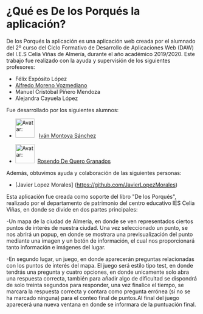 # **¿Qué es De los Porqués la aplicación?** 
De los Porqués la aplicación es una aplicación web creada por el alumnado del 2º curso del Ciclo Formativo de Desarrollo de Aplicaciones Web (DAW) del I.E.S Celia Viñas de Almería, durante el año académico 2019/2020. 
Este trabajo fue realizado con la ayuda y supervisión de los siguientes profesores: 

* Félix Expósito López
* [Alfredo Moreno Vozmediano](https://github.com/avozme)
* Manuel Cristóbal Piñero Mendoza
* Alejandra Cayuela López

Fue desarrollado por los siguientes alumnos: 

* <img src="https://avatars0.githubusercontent.com/u/43436494?s=460&v=4" alt="Avatar: " height="50" /> &nbsp; [Iván Montoya Sánchez](https://github.com/MontoyaSanchezIvan)

* <img src="https://avatars1.githubusercontent.com/u/34535136?s=460&u=da083b81632807b5b887a38011338d1d3aec41bb&v=4" alt="Avatar: " height="50" /> &nbsp;[Rosendo De Quero Granados](https://github.com/erredege)

Además, obtuvimos ayuda y colaboración de las siguientes personas: 

* [Javier Lopez Morales] (https://github.com/JavierLopezMorales)

Esta aplicación fue creada como soporte del libro "De los Porqués", realizado por el departamento de patrimonio del centro educativo IES Celia Viñas, en donde se divide en dos partes principales:

-Un mapa de la ciudad de Almería, en donde se ven representados ciertos puntos de interés de nuestra ciudad. Una vez seleccionado un punto, se nos abrirá un popup, en donde se mostrara una previsualización del punto mediante una imagen y un botón de información, el cual nos proporcionará tanto información e imágenes del lugar.

-En segundo lugar, un juego, en donde aparecerán preguntas relacionadas con los puntos de interés del mapa.
El juego será estilo tipo test, en donde tendrás una pregunta y cuatro opciones, en donde unicamente solo abra una respuesta correcta, también para añadir algo de dificultad se dispondrá de solo treinta segundos para responder, una vez finalice el tiempo, se marcara la respuesta correcta y contara como pregunta errónea (si no se ha marcado ninguna) para el conteo final de puntos.Al final del juego aparecerá una nueva ventana en donde se informara de la puntuación final.
